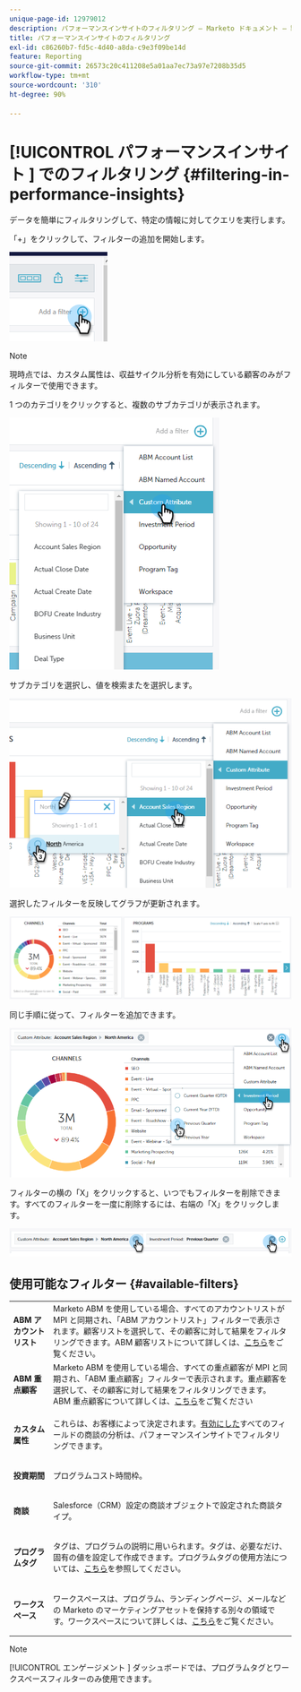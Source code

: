 ```yaml
---
unique-page-id: 12979012
description: パフォーマンスインサイトのフィルタリング — Marketo ドキュメント — 製品ドキュメント
title: パフォーマンスインサイトのフィルタリング
exl-id: c86260b7-fd5c-4d40-a8da-c9e3f09be14d
feature: Reporting
source-git-commit: 26573c20c411208e5a01aa7ec73a97e7208b35d5
workflow-type: tm+mt
source-wordcount: '310'
ht-degree: 90%

---
```


# [!UICONTROL  パフォーマンスインサイト ] でのフィルタリング {#filtering-in-performance-insights}

データを簡単にフィルタリングして、特定の情報に対してクエリを実行します。

「+」をクリックして、フィルターの追加を開始します。

![](assets/1-1.png)

>[!NOTE]
>
>現時点では、カスタム属性は、収益サイクル分析を有効にしている顧客のみがフィルターで使用できます。

1 つのカテゴリをクリックすると、複数のサブカテゴリが表示されます。

![](assets/two-1.png)

サブカテゴリを選択し、値を検索またを選択します。

![](assets/three.png)

選択したフィルターを反映してグラフが更新されます。

![](assets/four-1.png)

同じ手順に従って、フィルターを追加できます。

![](assets/five.png)

フィルターの横の「X」をクリックすると、いつでもフィルターを削除できます。すべてのフィルターを一度に削除するには、右端の「X」をクリックします。

![](assets/6-2.png)

## 使用可能なフィルター {#available-filters}

<table>
 <tbody>
  <tr>
   <td colspan="1"><strong><span class="uicontrol">ABM アカウントリスト</span></strong></td>
   <td colspan="1">Marketo ABM を使用している場合、すべてのアカウントリストが MPI と同期され、「ABM アカウントリスト」フィルターで表示されます。顧客リストを選択して、その顧客に対して結果をフィルタリングできます。ABM 顧客リストについて詳しくは、<a href="https://docs.marketo.com/display/public/DOCS/Account-Based+Web+Marketing+with+ABM" rel="nofollow">こちら</a>をご覧ください。</td>
  </tr>
  <tr>
   <td colspan="1"><strong><span class="uicontrol">ABM 重点顧客</span></strong></td>
   <td colspan="1">Marketo ABM を使用している場合、すべての重点顧客が MPI と同期され、「ABM 重点顧客」フィルターで表示されます。重点顧客を選択して、その顧客に対して結果をフィルタリングできます。ABM 重点顧客について詳しくは、<a href="https://docs.marketo.com/x/eaCt" rel="nofollow">こちら</a>をご覧ください</td>
  </tr>
  <tr>
   <td colspan="1"><strong><span class="uicontrol">カスタム属性</span></strong></td>
   <td colspan="1"><p>これらは、お客様によって決定されます。<a href="/help/marketo/product-docs/reporting/revenue-cycle-analytics/revenue-tools/enabling-custom-field-sync-for-revenue-cycle-analytics.md" rel="nofollow">有効にした</a>すべてのフィールドの商談の分析は、パフォーマンスインサイトでフィルタリングできます。</p></td>
  </tr>
  <tr>
   <td colspan="1"><p><strong><span class="uicontrol">投資期間</span></strong></p></td>
   <td colspan="1"><p>プログラムコスト時間枠。</p></td>
  </tr>
  <tr>
   <td colspan="1"><p><strong><span class="uicontrol">商談</span></strong></p></td>
   <td colspan="1"><p>Salesforce（CRM）設定の商談オブジェクトで設定された商談タイプ。</p></td>
  </tr>
  <tr>
   <td><p><strong><span class="uicontrol">プログラムタグ</span></strong></p></td>
   <td><p>タグは、プログラムの説明に用いられます。タグは、必要なだけ、固有の値を設定して作成できます。プログラムタグの使用方法については、<a href="/help/marketo/product-docs/administration/tags/create-a-new-program-tag-and-tag-values.md" rel="nofollow">こちら</a>を参照してください。</p></td>
  </tr>
  <tr>
   <td><strong><span class="uicontrol">ワークスペース</span></strong></td>
   <td><p>ワークスペースは、プログラム、ランディングページ、メールなどの Marketo のマーケティングアセットを保持する別々の領域です。ワークスペースについて詳しくは、<a href="/help/marketo/product-docs/administration/workspaces-and-person-partitions/understanding-workspaces-and-person-partitions.md" rel="nofollow">こちら</a>をご覧ください。</p></td>
  </tr>
 </tbody>
</table>

>[!NOTE]
>
>[!UICONTROL  エンゲージメント ] ダッシュボードでは、プログラムタグとワークスペースフィルターのみ使用できます。

